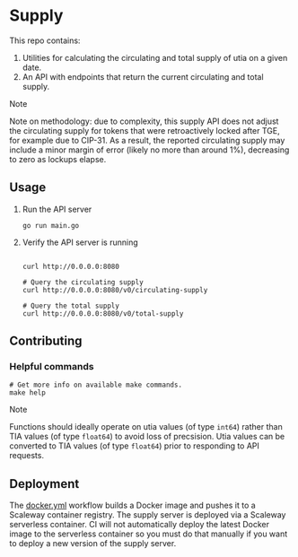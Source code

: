 # Supply

This repo contains:

1. Utilities for calculating the circulating and total supply of utia on a given date.
1. An API with endpoints that return the current circulating and total supply.

> [!NOTE]  
> Note on methodology: due to complexity, this supply API does not adjust the circulating supply for tokens that were retroactively locked after TGE, for example due to CIP-31. As a result, the reported circulating supply may include a minor margin of error (likely no more than around 1%), decreasing to zero as lockups elapse.

## Usage

1. Run the API server

    ```shell
    go run main.go
    ```

2. Verify the API server is running

    ```shell

    curl http://0.0.0.0:8080

    # Query the circulating supply
    curl http://0.0.0.0:8080/v0/circulating-supply

    # Query the total supply
    curl http://0.0.0.0:8080/v0/total-supply
    ```

## Contributing

### Helpful commands

```shell
# Get more info on available make commands.
make help
```

> [!NOTE]
> Functions should ideally operate on utia values (of type `int64`) rather than TIA values (of type `float64`) to avoid loss of precsision. Utia values can be converted to TIA values (of type `float64`) prior to responding to API requests.

## Deployment

The [docker.yml](./.github/workflows/docker.yml) workflow builds a Docker image and pushes it to a Scaleway container registry. The supply server is deployed via a Scaleway serverless container. CI will not automatically deploy the latest Docker image to the serverless container so you must do that manually if you want to deploy a new version of the supply server.
